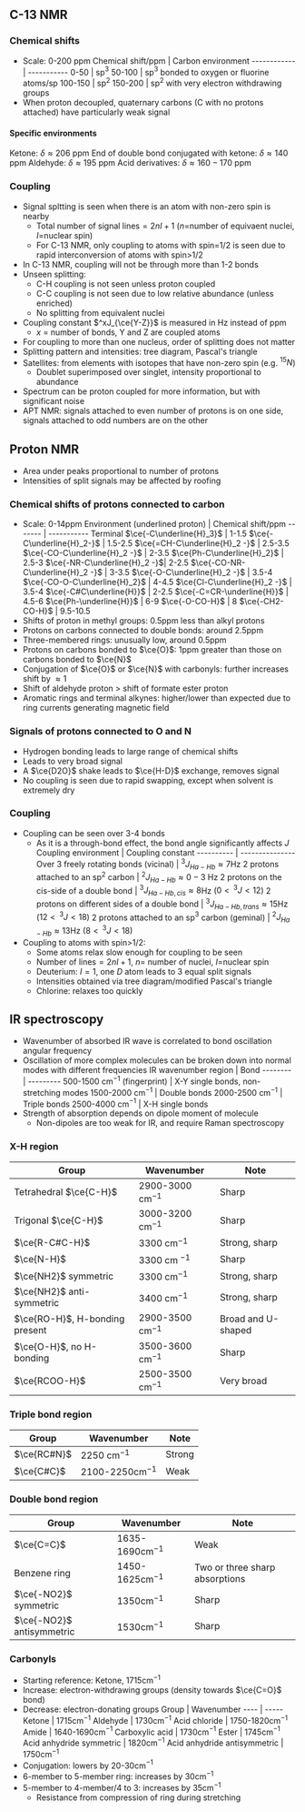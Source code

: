 ## C-13 NMR
### Chemical shifts
- Scale: 0-200 ppm
Chemical shift/ppm | Carbon environment 
------------ | -----------
0-50 | sp$^3$
50-100 | sp$^3$ bonded to oxygen or fluorine atoms/sp
100-150 | sp$^2$
150-200 | sp$^2$ with very electron withdrawing groups
- When proton decoupled, quaternary carbons (C with no protons attached) have particularly weak signal
#### Specific environments
Ketone: $\delta\approx 206$ ppm
End of double bond conjugated with ketone: $\delta\approx 140$ ppm
Aldehyde: $\delta\approx 195$ ppm
Acid derivatives: $\delta\approx 160-170$ ppm

### Coupling
- Signal spltting is seen when there is an atom with non-zero spin is nearby
	- Total number of signal lines$=2nI+1$ ($n=$number of equivaent nuclei, $I$=nuclear spin)
	- For C-13 NMR, only coupling to atoms with spin=1/2 is seen due to rapid interconversion of atoms with spin>1/2
- In C-13 NMR, coupling will not be through more than 1-2 bonds
- Unseen splitting:
	-  C-H coupling is not seen unless proton coupled
	- C-C coupling is not seen due to low relative abundance (unless enriched)
	- No splitting from equivalent nuclei
- Coupling constant $^xJ_{\ce{Y-Z}}$ is measured in Hz instead of ppm
	- $x$ = number of bonds, Y and Z are coupled atoms
- For coupling to more than one nucleus, order of splitting does not matter
- Splitting pattern and intensities: tree diagram, Pascal's triangle
- Satellites: from elements with isotopes that have non-zero spin (e.g. $^{15}N$)
	- Doublet superimposed over singlet, intensity proportional to abundance
- Spectrum can be proton coupled for more information, but with significant noise
- APT NMR: signals attached to even number of protons is on one side, signals attached to odd numbers are on the other

## Proton NMR
- Area under peaks proportional to number of protons
- Intensities of split signals may be affected by roofing
### Chemical shifts of protons connected to carbon
- Scale: 0-14ppm
Environment (underlined proton) | Chemical shift/ppm
------- | -----------
Terminal $\ce{-C\underline{H}_3}$ | 1-1.5
 $\ce{-C\underline{H}_2-}$ | 1.5-2.5
  $\ce{=CH-C\underline{H}_2 -}$ | 2.5-3.5
 $\ce{-CO-C\underline{H}_2 -}$ | 2-3.5
 $\ce{Ph-C\underline{H}_2}$ | 2.5-3
 $\ce{-NR-C\underline{H}_2 -}$| 2-2.5
  $\ce{-CO-NR-C\underline{H}_2 -}$ | 3-3.5
  $\ce{-O-C\underline{H}_2 -}$ | 3.5-4
  $\ce{-CO-O-C\underline{H}_2}$ | 4-4.5
  $\ce{Cl-C\underline{H}_2 -}$ | 3.5-4
  $\ce{-C#C\underline{H}}$ | 2-2.5
  $\ce{-C=CR-\underline{H}}$ | 4.5-6
  $\ce{Ph-\underline{H}}$ | 6-9
 $\ce{-O-CO-H}$ | 8
 $\ce{-CH2-CO-H}$ | 9.5-10.5
- Shifts of proton in methyl groups: 0.5ppm less than alkyl protons
- Protons on carbons connected to double bonds: around 2.5ppm
- Three-membered rings: unusually low, around 0.5ppm
- Protons on carbons bonded to $\ce{O}$: 1ppm greater than those on carbons bonded to $\ce{N}$
- Conjugation of $\ce{O}$ or $\ce{N}$ with carbonyls: further increases shift by $\approx 1$
- Shift of aldehyde proton > shift of formate ester proton
- Aromatic rings and terminal alkynes: higher/lower than expected due to ring currents generating magnetic field

### Signals of protons connected to O and N
- Hydrogen bonding leads to large range of chemical shifts
- Leads to very broad signal
- A $\ce{D2O}$ shake leads to $\ce{H-D}$ exchange, removes signal
- No coupling is seen due to rapid swapping, except when solvent is extremely dry
      
### Coupling
- Coupling can be seen over 3-4 bonds 
	- As it is a through-bond effect, the bond angle significantly affects $J$
 Coupling environment | Coupling constant 
 ---------- | ---------------
Over 3 freely rotating bonds (vicinal) | $^3J_{Ha-Hb}\approx 7$Hz
2 protons attached to an sp$^2$ carbon | $^2J_{Ha-Hb}\approx0-3$ Hz
2 protons on the cis-side of a double bond | $^3J_{Ha-Hb, cis}\approx 8$Hz ($0<\,^3J<12$)
2 protons on different sides of a double bond | $^3J_{Ha-Hb, trans}\approx 15$Hz ($12<\,^3J<18$)
2 protons attached to an sp$^3$ carbon (geminal) | $^2J_{Ha-Hb}\approx 13$Hz ($8<\,^3J<18$)
- Coupling to atoms with spin>1/2:
	- Some atoms relax slow enough for coupling to be seen
	- Number of lines$=2nI+1$, $n=$ number of nuclei, $I=$nuclear spin
	- Deuterium: $I=1$, one $D$ atom leads to 3 equal split signals
	- Intensities obtained via tree diagram/modified Pascal's triangle
	- Chlorine: relaxes too quickly



## IR spectroscopy
- Wavenumber of absorbed IR wave is correlated to bond oscillation angular frequency
- Oscillation of more complex molecules can be broken down into normal modes with different frequencies
IR wavenumber region | Bond 
-------- | ---------
500-1500 cm$^{-1}$ (fingerprint) | X-Y single bonds, non-stretching modes
1500-2000 cm$^{-1}$ | Double bonds
2000-2500 cm$^{-1}$ | Triple bonds
2500-4000 cm$^{-1}$ | X-H single bonds
- Strength of absorption depends on dipole moment of molecule
	- Non-dipoles are too weak for IR, and require Raman spectroscopy
### X-H region
Group | Wavenumber | Note
------ | -------- | --------
Tetrahedral $\ce{C-H}$ | 2900-3000 cm$^{-1}$ | Sharp
Trigonal $\ce{C-H}$ | 3000-3200 cm$^{-1}$ | Sharp
 $\ce{R-C#C-H}$ | 3300 cm$^{-1}$ | Strong, sharp
 $\ce{N-H}$ | 3300 cm $^{-1}$ | Sharp
 $\ce{NH2}$ symmetric| 3300 cm$^{-1}$  | Strong, sharp
 $\ce{NH2}$ anti-symmetric | 3400 cm$^{-1}$ | Strong, sharp
 $\ce{RO-H}$, H-bonding present |2900-3500 cm$^{-1}$ | Broad and U-shaped 
 $\ce{O-H}$, no H-bonding | 3500-3600 cm$^{-1}$ | Sharp
 $\ce{RCOO-H}$ | 2500-3500 cm$^{-1}$ | Very broad 

### Triple bond region
Group | Wavenumber | Note
---- | ------- | -----
 $\ce{RC#N}$ | 2250 cm$^{-1}$ | Strong
 $\ce{C#C}$ | 2100-2250cm$^{-1}$ | Weak
### Double bond region
Group | Wavenumber | Note
----- | -------- | -----
 $\ce{C=C}$ | 1635-1690cm$^{-1}$ | Weak
 Benzene ring | 1450-1625cm$^{-1}$ | Two or three sharp absorptions
 $\ce{-NO2}$ symmetric | 1350cm$^{-1}$ | Sharp
 $\ce{-NO2}$ antisymmetric | 1530cm$^{-1}$ | Sharp
 

### Carbonyls
- Starting reference: Ketone, 1715cm$^{-1}$
- Increase: electron-withdrawing groups (density towards $\ce{C=O}$ bond)
- Decrease: electron-donating groups
Group | Wavenumber
---- | -----
Ketone | 1715cm$^{-1}$
Aldehyde | 1730cm$^{-1}$
Acid chloride | 1750-1820cm$^{-1}$
Amide | 1640-1690cm$^{-1}$
Carboxylic acid | 1730cm$^{-1}$
Ester | 1745cm$^{-1}$
Acid anhydride symmetric | 1820cm$^{-1}$
Acid anhydride antisymmetric | 1750cm$^{-1}$
- Conjugation: lowers by 20-30cm$^{-1}$
- 6-member to 5-member ring: increases by 30cm$^{-1}$
- 5-member to 4-member/4 to 3: increases by 35cm$^{-1}$
	- Resistance from compression of ring during stretching




